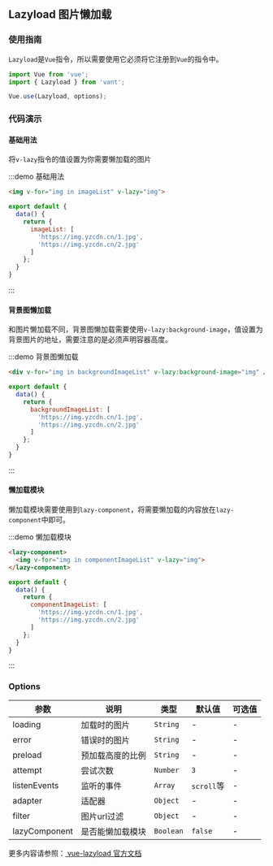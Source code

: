 <style>
.demo-lazyload {
  padding: 15px;

  img,
  div[lazy] {
    padding: 15px;
    width: 100%;
    height: 250px;
    margin: 10px 0 0;
    background-color: white;
    box-shadow: 0 1px 3px rgba(0, 0, 0, 0.2);
    background-size: 315px 250px;
    background-position: 15px;
    background-repeat: no-repeat;
    box-sizing: border-box;
  }

  .van-doc-demo-block__title,
  .van-doc-demo-block__subtitle {
    padding-left: 0;
  }
}
</style>

<script>
export default {
  data() {
    return {
      imageList: [
        'https://img.yzcdn.cn/public_files/2017/09/05/3bd347e44233a868c99cf0fe560232be.jpg',
        'https://img.yzcdn.cn/public_files/2017/09/05/c0dab461920687911536621b345a0bc9.jpg',
        'https://img.yzcdn.cn/public_files/2017/09/05/4e3ea0898b1c2c416eec8c11c5360833.jpg',
        'https://img.yzcdn.cn/public_files/2017/09/05/fd08f07665ed67d50e11b32a21ce0682.jpg'
      ],
      backgroundImageList: [
        'https://img.yzcdn.cn/public_files/2017/09/05/bac1903e863834ace25773f3554b6890.jpg',
        'https://img.yzcdn.cn/public_files/2017/09/05/138c32d4384b5e4a78dc4e1ba58e6a80.jpg'
      ],
      componentImageList: [
        'https://img.yzcdn.cn/public_files/2017/09/05/100a7845756a70af2df513bdd1307d0e.jpg',
        'https://img.yzcdn.cn/public_files/2017/09/05/8a4f5be8289cb3a7434fc19a3de780a2.jpg'
      ]
    };
  },

  methods: {
    handleComponentShow() {
      console.log('component show');
    }
  }
}
</script>

## Lazyload 图片懒加载

### 使用指南

`Lazyload`是`Vue`指令，所以需要使用它必须将它注册到`Vue`的指令中。

```js
import Vue from 'vue';
import { Lazyload } from 'vant';

Vue.use(Lazyload, options);
```

### 代码演示

#### 基础用法
将`v-lazy`指令的值设置为你需要懒加载的图片

:::demo 基础用法
```html
<img v-for="img in imageList" v-lazy="img">
```

```javascript
export default {
  data() {
    return {
      imageList: [
        'https://img.yzcdn.cn/1.jpg',
        'https://img.yzcdn.cn/2.jpg'
      ]
    };
  }
}
```
:::

#### 背景图懒加载

和图片懒加载不同，背景图懒加载需要使用`v-lazy:background-image`，值设置为背景图片的地址，需要注意的是必须声明容器高度。

:::demo 背景图懒加载
```html
<div v-for="img in backgroundImageList" v-lazy:background-image="img" />
```

```javascript
export default {
  data() {
    return {
      backgroundImageList: [
        'https://img.yzcdn.cn/1.jpg',
        'https://img.yzcdn.cn/2.jpg'
      ]
    };
  }
}
```
:::

#### 懒加载模块

懒加载模块需要使用到`lazy-component`，将需要懒加载的内容放在`lazy-component`中即可。

:::demo 懒加载模块
```html
<lazy-component>
  <img v-for="img in componentImageList" v-lazy="img">
</lazy-component>
```

```javascript
export default {
  data() {
    return {
      componentImageList: [
        'https://img.yzcdn.cn/1.jpg',
        'https://img.yzcdn.cn/2.jpg'
      ]
    };
  }
}
```
:::

### Options

| 参数 | 说明 | 类型 | 默认值 | 可选值 |
|-----------|-----------|-----------|-------------|-------------|
| loading | 加载时的图片 | `String` | - | - |
| error | 错误时的图片 | `String` | - | - |
| preload | 预加载高度的比例 | `String` | - | - |
| attempt | 尝试次数 | `Number` | `3` | - |
| listenEvents | 监听的事件 | `Array` | `scroll`等 | - |
| adapter | 适配器 | `Object` | - | - |
| filter | 图片url过滤 | `Object` | - | - |
| lazyComponent | 是否能懒加载模块 | `Boolean` | `false` | - |

更多内容请参照：[ vue-lazyload 官方文档](https://github.com/hilongjw/vue-lazyload)
